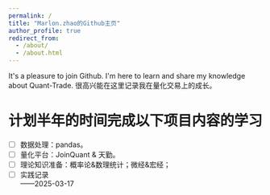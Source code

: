 ```yaml
---
permalink: /
title: "Marlon.zhao的Github主页"
author_profile: true
redirect_from: 
  - /about/
  - /about.html
---
```


It's a pleasure to join Github. I'm here to learn and share my knowledge about Quant-Trade.
很高兴能在这里记录我在量化交易上的成长。


计划半年的时间完成以下项目内容的学习
======

- [ ] 数据处理：pandas。<br>
- [ ] 量化平台：JoinQuant & 天勤。<br>
- [ ] 理论知识准备：概率论&数理统计；微经&宏经；<br>
- [ ] 实践记录<br>
——2025-03-17
